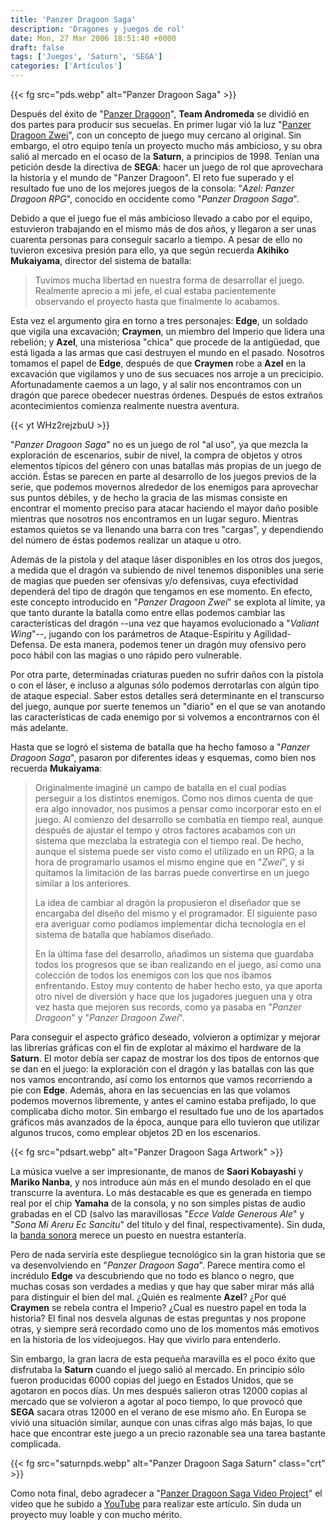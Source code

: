 ```yaml
---
title: 'Panzer Dragoon Saga'
description: 'Dragones y juegos de rol'
date: Mon, 27 Mar 2006 18:51:40 +0000
draft: false
tags: ['Juegos', 'Saturn', 'SEGA']
categories: ['Artículos']
---
```


{{< fg src="pds.webp" alt="Panzer Dragoon Saga" >}}

Después del éxito de "[Panzer Dragoon](/panzer-dragoon/)", **Team Andromeda** se dividió en dos partes para producir sus secuelas. En primer lugar vió la luz "[Panzer Dragoon Zwei](/panzer-dragoon-zwei/)", con un concepto de juego muy cercano al original. Sin embargo, el otro equipo tenía un proyecto mucho más ambicioso, y su obra salió al mercado en el ocaso de la **Saturn**, a principios de 1998. Tenían una petición desde la directiva de **SEGA**: hacer un juego de rol que aprovechara la historia y el mundo de "Panzer Dragoon". El reto fue superado y el resultado fue uno de los mejores juegos de la consola: "_Azel: Panzer Dragoon RPG_", conocido en occidente como "_Panzer Dragoon Saga_".

Debido a que el juego fue el más ambicioso llevado a cabo por el equipo, estuvieron trabajando en el mismo más de dos años, y llegaron a ser unas cuarenta personas para conseguir sacarlo a tiempo. A pesar de ello no tuvieron excesiva presión para ello, ya que según recuerda **Akihiko Mukaiyama**, director del sistema de batalla:

> Tuvimos mucha libertad en nuestra forma de desarrollar el juego. Realmente aprecio a mi jefe, el cual estaba pacientemente observando el proyecto hasta que finalmente lo acabamos.

Esta vez el argumento gira en torno a tres personajes: **Edge**, un soldado que vigila una excavación; **Craymen**, un miembro del Imperio que lidera una rebelión; y **Azel**, una misteriosa "chica" que procede de la antigüedad, que está ligada a las armas que casi destruyen el mundo en el pasado. Nosotros tomamos el papel de **Edge**, después de que **Craymen** robe a **Azel** en la excavación que vigilamos y uno de sus secuaces nos arroje a un precicipio. Afortunadamente caemos a un lago, y al salir nos encontramos con un dragón que parece obedecer nuestras órdenes. Después de estos extraños acontecimientos comienza realmente nuestra aventura.

{{< yt WHz2rejzbuU >}}

"_Panzer Dragoon Saga_" no es un juego de rol "al uso", ya que mezcla la exploración de escenarios, subir de nivel, la compra de objetos y otros elementos típicos del género con unas batallas más propias de un juego de acción. Éstas se parecen en parte al desarrollo de los juegos previos de la serie, que podemos movernos alrededor de los enemigos para aprovechar sus puntos débiles, y de hecho la gracia de las mismas consiste en encontrar el momento preciso para atacar haciendo el mayor daño posible mientras que nosotros nos encontramos en un lugar seguro. Mientras estamos quietos se va llenando una barra con tres "cargas", y dependiendo del número de éstas podemos realizar un ataque u otro.

Además de la pistola y del ataque láser disponibles en los otros dos juegos, a medida que el dragón va subiendo de nivel tenemos disponibles una serie de magias que pueden ser ofensivas y/o defensivas, cuya efectividad dependerá del tipo de dragón que tengamos en ese momento. En efecto, este concepto introducido en "_Panzer Dragoon Zwei_" se explota al límite, ya que tanto durante la batalla como entre ellas podemos cambiar las características del dragón --una vez que hayamos evolucionado a "_Valiant Wing_"--, jugando con los parámetros de Ataque-Espíritu y Agilidad-Defensa. De esta manera, podemos tener un dragón muy ofensivo pero poco hábil con las magias o uno rápido pero vulnerable.

Por otra parte, determinadas criaturas pueden no sufrir daños con la pistola o con el láser, e incluso a algunas sólo podemos derrotarlas con algún tipo de ataque especial. Saber estos detalles será determinante en el transcurso del juego, aunque por suerte tenemos un "diario" en el que se van anotando las características de cada enemigo por si volvemos a encontrarnos con él más adelante.

Hasta que se logró el sistema de batalla que ha hecho famoso a "_Panzer Dragoon Saga_", pasaron por diferentes ideas y esquemas, como bien nos recuerda **Mukaiyama**:

> Originalmente imaginé un campo de batalla en el cual podías perseguir a los distintos enemigos. Como nos dimos cuenta de que era algo innovador, nos pusimos a pensar como incorporar esto en el juego. Al comienzo del desarrollo se combatía en tiempo real, aunque después de ajustar el tempo y otros factores acabamos con un sistema que mezclaba la estrategia con el tiempo real. De hecho, aunque el sistema puede ser visto como el utilizado en un RPG, a la hora de programarlo usamos el mismo engine que en "_Zwei_", y si quitamos la limitación de las barras puede convertirse en un juego similar a los anteriores.
> 
> La idea de cambiar al dragón la propusieron el diseñador que se encargaba del diseño del mismo y el programador. El siguiente paso era averiguar como podíamos implementar dicha tecnología en el sistema de batalla que habíamos diseñado.
> 
> En la última fase del desarrollo, añadimos un sistema que guardaba todos los progresos que se iban realizando en el juego, así como una colección de todos los enemigos con los que nos íbamos enfrentando. Estoy muy contento de haber hecho esto, ya que aporta otro nivel de diversión y hace que los jugadores jueguen una y otra vez hasta que mejoren sus records, como ya pasaba en "_Panzer Dragoon_" y "_Panzer Dragoon Zwei_".

Para conseguir el aspecto gráfico deseado, volvieron a optimizar y mejorar las librerías gráficas con el fin de explotar al máximo el hardware de la **Saturn**. El motor debía ser capaz de mostrar los dos tipos de entornos que se dan en el juego: la exploración con el dragón y las batallas con las que nos vamos encontrando, así como los entornos que vamos recorriendo a pie con **Edge**. Además, ahora en las secuencias en las que volamos podemos movernos libremente, y antes el camino estaba prefijado, lo que complicaba dicho motor. Sin embargo el resultado fue uno de los apartados gráficos más avanzados de la época, aunque para ello tuvieron que utilizar algunos trucos, como emplear objetos 2D en los escenarios.

{{< fg src="pdsart.webp" alt="Panzer Dragoon Saga Artwork" >}}

La música vuelve a ser impresionante, de manos de **Saori Kobayashi** y **Mariko Nanba**, y nos introduce aún más en el mundo desolado en el que transcurre la aventura. Lo más destacable es que es generada en tiempo real por el chip **Yamaha** de la consola, y no son simples pistas de audio grabadas en el CD (salvo las maravillosas "_Ecce Valde Generous Ale_" y "_Sona Mi Areru Ec Sancitu_" del título y del final, respectivamente). Sin duda, la [banda sonora](http://www.altpop.com/stc/reviews/panzdrpgma.htm) merece un puesto en nuestra estantería.

Pero de nada serviría este despliegue tecnológico sin la gran historia que se va desenvolviendo en "_Panzer Dragoon Saga_". Parece mentira como el incrédulo **Edge** va descubriendo que no todo es blanco o negro, que muchas cosas son verdades a medias y que hay que saber mirar más allá para distinguir el bien del mal. ¿Quién es realmente **Azel**? ¿Por qué **Craymen** se rebela contra el Imperio? ¿Cual es nuestro papel en toda la historia? El final nos desvela algunas de estas preguntas y nos propone otras, y siempre será recordado como uno de los momentos más emotivos en la historia de los videojuegos. Hay que vivirlo para entenderlo.

Sin embargo, la gran lacra de esta pequeña maravilla es el poco éxito que disfrutaba la **Saturn** cuando el juego salió al mercado. En principio sólo fueron producidas 6000 copias del juego en Estados Unidos, que se agotaron en pocos días. Un mes después salieron otras 12000 copias al mercado que se volvieron a agotar al poco tiempo, lo que provocó que **SEGA** sacara otras 12000 en el verano de ese mismo año. En Europa se vivió una situación similar, aunque con unas cifras algo más bajas, lo que hace que encontrar este juego a un precio razonable sea una tarea bastante complicada.

{{< fg src="saturnpds.webp" alt="Panzer Dragoon Saga Saturn" class="crt" >}}

Como nota final, debo agradecer a "[Panzer Dragoon Saga Video Project](http://pds.roushimsx.com/)" el video que he subido a [YouTube](https://www.youtube.com/) para realizar este artículo. Sin duda un proyecto muy loable y con mucho mérito.